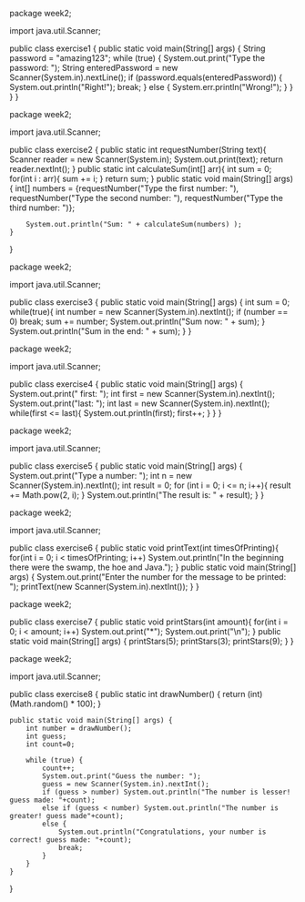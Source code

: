 package week2;

import java.util.Scanner;

public class exercise1 {
    public static void main(String[] args) {
        String password = "amazing123";
        while (true) {
            System.out.print("Type the password: ");
            String enteredPassword = new Scanner(System.in).nextLine();
            if (password.equals(enteredPassword)) {
                System.out.println("Right!");
                break;
            } else {
                System.err.println("Wrong!");
            }
        }
    }
}



package week2;

import java.util.Scanner;

public class exercise2 {
    public static int requestNumber(String text){
        Scanner reader = new Scanner(System.in);
        System.out.print(text);
        return reader.nextInt();
    }
    public static int calculateSum(int[] arr){
        int sum = 0;
        for(int i : arr){
            sum += i;
        }
        return sum;
    }
    public static void main(String[] args) {
        int[] numbers = {requestNumber("Type the first number: "),
                         requestNumber("Type the second number: "),
                         requestNumber("Type the third number: ")};

        System.out.println("Sum: " + calculateSum(numbers) );
    }
}



package week2;

import java.util.Scanner;

public class exercise3 {
    public static void main(String[] args) {
        int sum = 0;
        while(true){
            int number = new Scanner(System.in).nextInt();
            if (number == 0) break;
            sum += number;
            System.out.println("Sum now: " + sum);
        }
        System.out.println("Sum in the end: " + sum);
    }
}

package week2;

import java.util.Scanner;

public class exercise4 {
    public static void main(String[] args) {
        System.out.print(" first: ");
        int first = new Scanner(System.in).nextInt();
        System.out.print("last: ");
        int last = new Scanner(System.in).nextInt();
        while(first <= last){
            System.out.println(first);
            first++;
        }
    }
}

package week2;

import java.util.Scanner;

public class exercise5 {
    public static void main(String[] args) {
        System.out.print("Type a number: ");
        int n = new Scanner(System.in).nextInt();
        int result = 0;
        for (int i = 0; i <= n; i++){
            result += Math.pow(2, i);
        }
        System.out.println("The result is: " + result);
    }
}

package week2;

import java.util.Scanner;

public class exercise6 {
    public static void printText(int timesOfPrinting){
        for(int i = 0; i < timesOfPrinting; i++) System.out.println("In the beginning there were the swamp, the hoe and Java.");
    }
    public static void main(String[] args) {
        System.out.print("Enter the number for the message to be printed: ");
        printText(new Scanner(System.in).nextInt());
    }
}


package week2;

public class exercise7 {
    public static void printStars(int amount){
        for(int i = 0; i < amount; i++) System.out.print("*");
        System.out.print("\n");
    }
    public static void main(String[] args) {
        printStars(5);
        printStars(3);
        printStars(9);
    }
}


package week2;

import java.util.Scanner;

public class exercise8 {
    public static int drawNumber() {
        return (int) (Math.random() * 100); 
    }

    public static void main(String[] args) {
        int number = drawNumber();
        int guess;
        int count=0;
        
        while (true) {
            count++;
            System.out.print("Guess the number: ");
            guess = new Scanner(System.in).nextInt();
            if (guess > number) System.out.println("The number is lesser! guess made: "+count);
            else if (guess < number) System.out.println("The number is greater! guess made"+count);
            else {
                System.out.println("Congratulations, your number is correct! guess made: "+count);
                break;
            }
        }
    }
}
